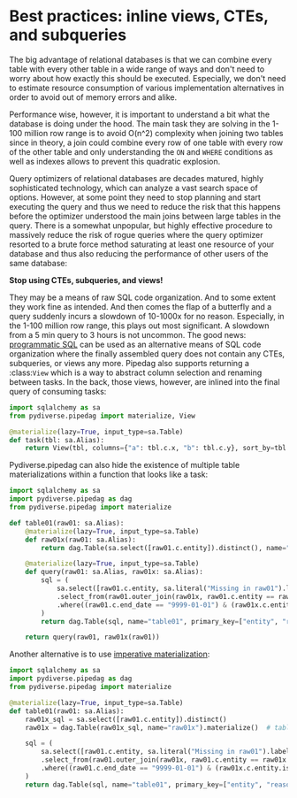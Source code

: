 # Best practices: inline views, CTEs, and subqueries

The big advantage of relational databases is that we can combine every table with every other table in
a wide range of ways and don't need to worry about how exactly this should be executed. Especially, we
don't need to estimate resource consumption of various implementation alternatives in order to avoid out
of memory errors and alike.

Performance wise, however, it is important to understand a bit what the database is doing under the hood.
The main task they are solving in the 1-100 million row range is to avoid O(n^2) complexity when joining
two tables since in theory, a join could combine every row of one table with every row of the other table
and only understanding the `ON` and `WHERE` conditions as well as indexes allows to prevent this quadratic
explosion.

Query optimizers of relational databases are decades matured, highly sophisticated technology, which can
analyze a vast search space of options. However, at some point they need to stop planning and start executing
the query and thus we need to reduce the risk that this happens before the optimizer understood the main joins
between large tables in the query. There is a somewhat unpopular, but highly effective procedure to massively
reduce the risk of rogue queries where the query optimizer resorted to a brute force method saturating at least
one resource of your database and thus also reducing the performance of other users of the same database:

**Stop using CTEs, subqueries, and views!**

They may be a means of raw SQL code organization. And to some extent they work fine as intended. And then comes
the flap of a butterfly and a query suddenly incurs a slowdown of 10-1000x for no reason. Especially, in the
1-100 million row range, this plays out most significant. A slowdown from a 5 min query to 3 hours is not uncommon.
The good news: [programmatic SQL](/examples/best_practices_sql) can be used as an alternative means of SQL code
organization where the finally assembled query does not contain any CTEs, subqueries, or views any more. Pipedag
also supports returning a :class:`View` which is a way to abstract column selection and renaming between tasks.
In the back, those views, however, are inlined into the final query of consuming tasks:

```python
import sqlalchemy as sa
from pydiverse.pipedag import materialize, View

@materialize(lazy=True, input_type=sa.Table)
def task(tbl: sa.Alias):
    return View(tbl, columns={"a": tbl.c.x, "b": tbl.c.y}, sort_by=tbl.c.x.desc(), limit=10)
```

Pydiverse.pipedag can also hide the existence of multiple table materializations within a function that looks like
a task:

```python
import sqlalchemy as sa
import pydiverse.pipedag as dag
from pydiverse.pipedag import materialize

def table01(raw01: sa.Alias):
    @materialize(lazy=True, input_type=sa.Table)
    def raw01x(raw01: sa.Alias):
        return dag.Table(sa.select([raw01.c.entity]).distinct(), name="raw01x")

    @materialize(lazy=True, input_type=sa.Table)
    def query(raw01: sa.Alias, raw01x: sa.Alias):
        sql = (
            sa.select([raw01.c.entity, sa.literal("Missing in raw01").label("reason")])
            .select_from(raw01.outer_join(raw01x, raw01.c.entity == raw01x.c.entity))
            .where((raw01.c.end_date == "9999-01-01") & (raw01x.c.entity.is_(None)))
        )
        return dag.Table(sql, name="table01", primary_key=["entity", "reason"])

    return query(raw01, raw01x(raw01))
```

Another alternative is to use [imperative materialization](/examples/imperative_materialization):
```python
import sqlalchemy as sa
import pydiverse.pipedag as dag
from pydiverse.pipedag import materialize

@materialize(lazy=True, input_type=sa.Table)
def table01(raw01: sa.Alias):
    raw01x_sql = sa.select([raw01.c.entity]).distinct()
    raw01x = dag.Table(raw01x_sql, name="raw01x").materialize()  # table is already written here

    sql = (
        sa.select([raw01.c.entity, sa.literal("Missing in raw01").label("reason")])
        .select_from(raw01.outer_join(raw01x, raw01.c.entity == raw01x.c.entity))
        .where((raw01.c.end_date == "9999-01-01") & (raw01x.c.entity.is_(None)))
    )
    return dag.Table(sql, name="table01", primary_key=["entity", "reason"])
```
